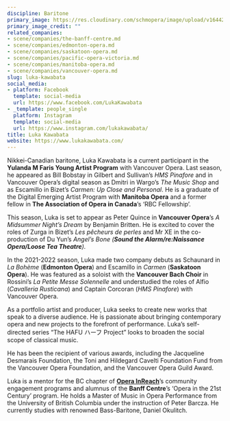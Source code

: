 ```yaml
---
discipline: Baritone
primary_image: https://res.cloudinary.com/schmopera/image/upload/v1644284684/media/2022/02/LukaKawabata_k4scu7.jpg
primary_image_credit: ""
related_companies:
- scene/companies/the-banff-centre.md
- scene/companies/edmonton-opera.md
- scene/companies/saskatoon-opera.md
- scene/companies/pacific-opera-victoria.md
- scene/companies/manitoba-opera.md
- scene/companies/vancouver-opera.md
slug: luka-kawabata
social_media:
- platform: Facebook
  template: social-media
  url: https://www.facebook.com/LukaKawabata
- _template: people_single
  platform: Instagram
  template: social-media
  url: https://www.instagram.com/lukakawabata/
title: Luka Kawabata
website: https://www.lukakawabata.com/
---
```

Nikkei-Canadian baritone, Luka Kawabata is a current participant in the **Yulanda M Faris Young Artist Program** with Vancouver Opera. Last season, he appeared as Bill Bobstay in Gilbert and Sullivan’s _HMS Pinafore_ and in Vancouver Opera’s digital season as Dmitri in Wargo’s _The Music Shop_ and as Escamillo in Bizet’s _Carmen: Up Close and Personal_. He is a graduate of the Digital Emerging Artist Program with **Manitoba Opera** and a former fellow in **The Association of Opera in Canada**’s ‘RBC Fellowship’.

This season, Luka is set to appear as Peter Quince in **Vancouver Opera**’s _A Midsummer Night’s Dream_ by Benjamin Britten. He is excited to cover the roles of Zurga in Bizet’s _Les pêcheurs de perles_ and Mr XE in the co-production of Du Yun’s _Angel’s Bone (**Sound the Alarm/re:Naissance Opera/Loose Tea Theatre**)._

In the 2021-2022 season, Luka made two company debuts as Schaunard in _La Bohème_ (**Edmonton Opera**) and Escamillo in _Carmen_ (**Saskatoon Opera**). He was featured as a soloist with the **Vancouver Bach Choir** in Rossini’s _La Petite Messe Solennelle_ and understudied the roles of Alfio (_Cavalleria Rusticana_) and Captain Corcoran (_HMS Pinafore_) with Vancouver Opera.

As a portfolio artist and producer, Luka seeks to create new works that speak to a diverse audience. He is passionate about bringing contemporary opera and new projects to the forefront of performance. Luka’s self-directed series “The HAFU ハーフ Project” looks to broaden the social scope of classical music.

He has been the recipient of various awards, including the Jacqueline Desmarais Foundation, the Toni and Hildegard Cavelti Foundation Fund from the Vancouver Opera Foundation, and the Vancouver Opera Guild Award.

Luka is a mentor for the BC chapter of [**Opera InReach**](https://www.operainreach.com/home)’s community engagement programs and alumnus of the **Banff Centre**’s ‘Opera in the 21st Century’ program. He holds a Master of Music in Opera Performance from the University of British Columbia under the instruction of Peter Barcza. He currently studies with renowned Bass-Baritone, Daniel Okulitch.